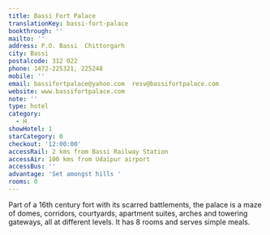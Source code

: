 ```yaml
---
title: Bassi Fort Palace
translationKey: bassi-fort-palace
bookthrough: ''
mailto: ''
address: P.O. Bassi  Chittorgarh
city: Bassi
postalcode: 312 022
phone: 1472-225321, 225248
mobile: ''
email: bassifortpalace@yahoo.com  resv@bassifortpalace.com
website: www.bassifortpalace.com
note: ''
type: hotel
category:
  - H
showHotel: 1
starCategory: 0
checkout: '12:00:00'
accessRail: 2 kms from Bassi Railway Station
accessAir: 100 kms from Udaipur airport
accessBus: ''
advantage: 'Set amongst hills '
rooms: 0
---
```

Part of a 16th century fort with its scarred battlements, the palace is a maze of domes, corridors, courtyards, apartment suites, arches and towering gateways, all at different levels. It has 8 rooms and serves simple meals.